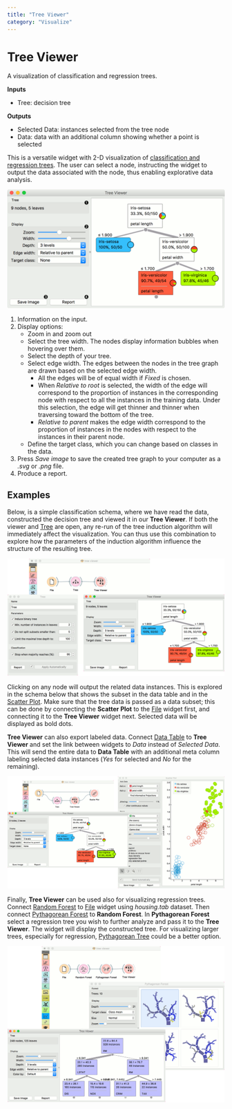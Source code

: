 ```yaml
---
title: "Tree Viewer"
category: "Visualize"
---
```

Tree Viewer
===========

A visualization of classification and regression trees.

**Inputs**

- Tree: decision tree

**Outputs**

- Selected Data: instances selected from the tree node
- Data: data with an additional column showing whether a point is selected

This is a versatile widget with 2-D visualization of [classification and regression trees](https://en.wikipedia.org/wiki/Decision_tree_learning). The user can select a node, instructing the widget to output the data associated with the node, thus enabling explorative data analysis.

![](/widget-catalog/visualize/images/TreeViewer-stamped.png)

1. Information on the input.
2. Display options:
   - Zoom in and zoom out
   - Select the tree width. The nodes display information bubbles when hovering over them.
   - Select the depth of your tree.
   - Select edge width. The edges between the nodes in the tree graph are drawn based on the selected edge width.
      - All the edges will be of equal width if *Fixed* is chosen.
      - When *Relative to root* is selected, the width of the edge will
         correspond to the proportion of instances in the corresponding
         node with respect to all the instances in the training data. Under
         this selection, the edge will get thinner and thinner when
         traversing toward the bottom of the tree.
      - *Relative to parent* makes the edge width correspond to the proportion
         of instances in the nodes with respect to the instances in their
         parent node.
   - Define the target class, which you can change based on classes in the data.
3. Press *Save image* to save the created tree graph to your computer as a *.svg* or *.png* file.
4. Produce a report.

Examples
--------

Below, is a simple classification schema, where we have read the data, constructed the decision tree and viewed it in our **Tree Viewer**. If both the viewer and [Tree](/widget-catalog/visualize/../model/tree) are open, any re-run of the tree induction algorithm will immediately affect the visualization. You can thus use this combination to explore how the parameters of the induction algorithm influence the structure of the resulting tree.

![](/widget-catalog/visualize/images/TreeViewer-classification.png)

Clicking on any node will output the related data instances. This is explored in the schema below that shows the subset in the data table and in the [Scatter Plot](../visualize/scatterplot.md). Make sure that the tree data is passed as a data subset; this can be done by connecting the **Scatter Plot** to the [File](/widget-catalog/visualize/../data/file) widget first, and connecting it to the **Tree Viewer** widget next. Selected data will be displayed as bold dots.

**Tree Viewer** can also export labeled data. Connect [Data Table](/widget-catalog/visualize/../data/datatable) to **Tree Viewer** and set the link between widgets to *Data* instead of *Selected Data*. This will send the entire data to **Data Table** with an additional meta column labeling selected data instances (*Yes* for selected and *No* for the remaining).

![](/widget-catalog/visualize/images/TreeViewer-selection.png)

Finally, **Tree Viewer** can be used also for visualizing regression trees. Connect [Random Forest](../model/randomforest.md) to [File](/widget-catalog/visualize/../data/file) widget using *housing.tab* dataset. Then connect [Pythagorean Forest](../visualize/pythagoreanforest.md) to **Random Forest**. In **Pythagorean Forest** select a regression tree you wish to further analyze and pass it to the **Tree Viewer**. The widget will display the constructed tree. For visualizing larger trees, especially for regression, [Pythagorean Tree](/widget-catalog/visualize/../visualize/pythagoreantree) could be a better option.

![](/widget-catalog/visualize/images/TreeViewer-regression.png)
